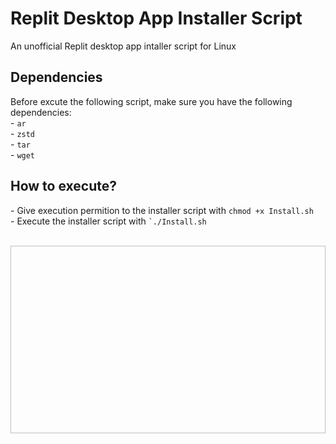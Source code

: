 # Replit Desktop App Installer Script
An unofficial Replit desktop app intaller script for Linux

<h2>Dependencies</h2> 
<span>Before excute the following script, make sure you have the following dependencies: </span><br/>
- <code>ar</code> <br/>
- <code>zstd</code> <br/>
- <code>tar</code> <br/>
- <code>wget</code> <br/>

<h2>How to execute?</h2>
- Give execution permition to the installer script with <code>chmod +x Install.sh</code> <br/>
- Execute the installer script with <code>`./Install.sh</code> <br/>
<br/>

[<img width="600" height="300"/>](https://github.com/JGMelon22/Replit-bash-installer/assets/73988556/d4067f0a-77ff-487d-84ba-701558778afd)